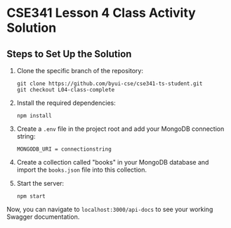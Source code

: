 # CSE341 Lesson 4 Class Activity Solution

## Steps to Set Up the Solution

1. Clone the specific branch of the repository:
   ```
   git clone https://github.com/byui-cse/cse341-ts-student.git
   git checkout L04-class-complete
   ```

2. Install the required dependencies:
   ```
   npm install
   ```

3. Create a `.env` file in the project root and add your MongoDB connection string:
   ```
   MONGODB_URI = connectionstring
   ```

4. Create a collection called "books" in your MongoDB database and import the `books.json` file into this collection.

5. Start the server:
   ```
   npm start
   ```

Now, you can navigate to `localhost:3000/api-docs` to see your working Swagger documentation.

